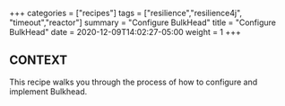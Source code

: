 +++
categories = ["recipes"]
tags = ["resilience","resilience4j", "timeout","reactor"]
summary = "Configure BulkHead"
title = "Configure BulkHead"
date = 2020-12-09T14:02:27-05:00
weight = 1
+++

## CONTEXT
This recipe walks you through the process of how to configure and implement
Bulkhead.
